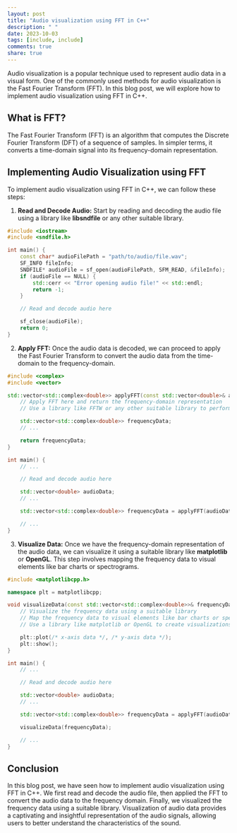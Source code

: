 ```yaml
---
layout: post
title: "Audio visualization using FFT in C++"
description: " "
date: 2023-10-03
tags: [include, include]
comments: true
share: true
---
```


Audio visualization is a popular technique used to represent audio data in a visual form. One of the commonly used methods for audio visualization is the Fast Fourier Transform (FFT). In this blog post, we will explore how to implement audio visualization using FFT in C++.

## What is FFT?

The Fast Fourier Transform (FFT) is an algorithm that computes the Discrete Fourier Transform (DFT) of a sequence of samples. In simpler terms, it converts a time-domain signal into its frequency-domain representation.

## Implementing Audio Visualization using FFT

To implement audio visualization using FFT in C++, we can follow these steps:

1.  **Read and Decode Audio:** Start by reading and decoding the audio file using a library like **libsndfile** or any other suitable library.

```c++
#include <iostream>
#include <sndfile.h>

int main() {
    const char* audioFilePath = "path/to/audio/file.wav";
    SF_INFO fileInfo;
    SNDFILE* audioFile = sf_open(audioFilePath, SFM_READ, &fileInfo);
    if (audioFile == NULL) {
        std::cerr << "Error opening audio file!" << std::endl;
        return -1;
    }

    // Read and decode audio here

    sf_close(audioFile);
    return 0;
}
```

2. **Apply FFT:** Once the audio data is decoded, we can proceed to apply the Fast Fourier Transform to convert the audio data from the time-domain to the frequency-domain.

```c++
#include <complex>
#include <vector>

std::vector<std::complex<double>> applyFFT(const std::vector<double>& audioData) {
    // Apply FFT here and return the frequency-domain representation
    // Use a library like FFTW or any other suitable library to perform FFT

    std::vector<std::complex<double>> frequencyData;
    // ...

    return frequencyData;
}

int main() {
    // ...

    // Read and decode audio here

    std::vector<double> audioData;
    // ...

    std::vector<std::complex<double>> frequencyData = applyFFT(audioData);

    // ...
}
```

3. **Visualize Data:** Once we have the frequency-domain representation of the audio data, we can visualize it using a suitable library like **matplotlib** or **OpenGL**. This step involves mapping the frequency data to visual elements like bar charts or spectrograms.

```c++
#include <matplotlibcpp.h>

namespace plt = matplotlibcpp;

void visualizeData(const std::vector<std::complex<double>>& frequencyData) {
    // Visualize the frequency data using a suitable library
    // Map the frequency data to visual elements like bar charts or spectrograms
    // Use a library like matplotlib or OpenGL to create visualizations

    plt::plot(/* x-axis data */, /* y-axis data */);
    plt::show();
}

int main() {
    // ...

    // Read and decode audio here

    std::vector<double> audioData;
    // ...

    std::vector<std::complex<double>> frequencyData = applyFFT(audioData);

    visualizeData(frequencyData);

    // ...
}
```

## Conclusion

In this blog post, we have seen how to implement audio visualization using FFT in C++. We first read and decode the audio file, then applied the FFT to convert the audio data to the frequency domain. Finally, we visualized the frequency data using a suitable library. Visualization of audio data provides a captivating and insightful representation of the audio signals, allowing users to better understand the characteristics of the sound.